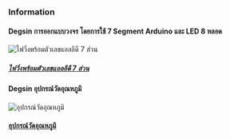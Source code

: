 ### **Information**
#### Degsin การออกแบบวงจร โดยการใช้ 7 Segment Arduino และ LED 8 หลอด 
![ไฟวิ่งพร้อมตัวเลขแอลอีดี 7 ส่วน](https://i.pinimg.com/736x/0b/0c/74/0b0c743e0d373a0088c920c6c3398580.jpg)

##### [ไฟวิ่งพร้อมตัวเลขแอลอีดี 7 ส่วน](https://www.tinkercad.com/things/dqISRAGbJB6-7-?sharecode=4EEJ2Y0C-0DEm6faIEy3UeYP6-Xzg7pYN8eAAOf5LpA)

#### Degsin อุปกรณ์วัดอุณหภูมิ 

![อุปกรณ์วัดอุณหภูมิ](https://i.pinimg.com/736x/b6/ca/bb/b6cabb391708e23f07ef1a6d1bb66037.jpg)

#### [อุปกรณ์วัดอุณหภูมิ](https://www.tinkercad.com/things/hygTrDuYNUj-?sharecode=89Rr5G4FUHxMrc-KSKuMdXx8TdvaUChQb_slOGgh5Ko)
